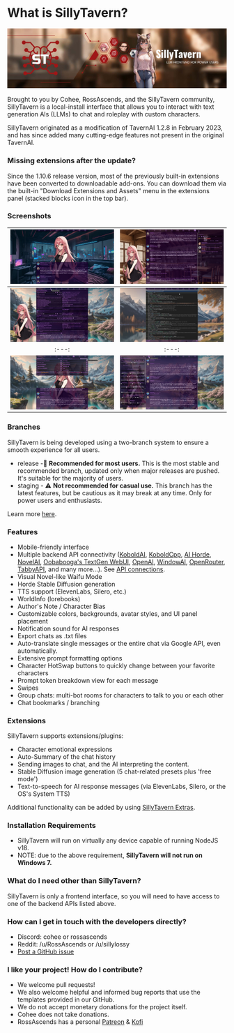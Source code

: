 # What is SillyTavern?

![SillyTavern - LLM Frontend for Power Users](/static/banner.jpg)

Brought to you by Cohee, RossAscends, and the SillyTavern community, SillyTavern is a local-install interface that allows you to interact with text generation AIs (LLMs) to chat and roleplay with custom characters.

SillyTavern originated as a modification of TavernAI 1.2.8 in February 2023, and has since added many cutting-edge features not present in the original TavernAI.

### Missing extensions after the update?

Since the 1.10.6 release version, most of the previously built-in extensions have been converted to downloadable add-ons. You can download them via the built-in "Download Extensions and Assets" menu in the extensions panel (stacked blocks icon in the top bar).

### Screenshots

| ![VN Mode](/static/screenshot1.jpg) | ![Character Management](/static/screenshot2.jpg) |
|:---:|:---:|
| ![Advanced Formatting](/static/screenshot3.jpg) | ![Slash Commands](/static/screenshot4.jpg) |
|:---:|:---:|
| ![Extensions](/static/screenshot5.jpg) | ![Response Config](/static/screenshot6.jpg) |

### Branches

SillyTavern is being developed using a two-branch system to ensure a smooth experience for all users.

* release -🌟 **Recommended for most users.** This is the most stable and recommended branch, updated only when major releases are pushed. It's suitable for the majority of users.
* staging - ⚠️ **Not recommended for casual use.** This branch has the latest features, but be cautious as it may break at any time. Only for power users and enthusiasts.

Learn more [here](https://docs.sillytavern.app/usage/branches/).

### Features

* Mobile-friendly interface
* Multiple backend API connectivity ([KoboldAI](https://github.com/KoboldAI/KoboldAI-Client), [KoboldCpp](https://github.com/LostRuins/koboldcpp), [AI Horde](https://horde.koboldai.net/), [NovelAI](https://github.com/LostRuins/koboldcpp), [Oobabooga's TextGen WebUI](https://github.com/oobabooga/text-generation-webui), [OpenAI](https://chat.openai.com/), [WindowAI](https://windowai.io), [OpenRouter](https://openrouter.ai/), [TabbyAPI](https://github.com/theroyallab/tabbyAPI), and many more...). See [API connections](https://docs.sillytavern.app/usage/api-connections/).
* Visual Novel-like Waifu Mode
* Horde Stable Diffusion generation
* TTS support (ElevenLabs, Silero, etc.)
* WorldInfo (lorebooks)
* Author's Note / Character Bias
* Customizable colors, backgrounds, avatar styles, and UI panel placement
* Notification sound for AI responses
* Export chats as .txt files
* Auto-translate single messages or the entire chat via Google API, even automatically.
* Extensive prompt formatting options
* Character HotSwap buttons to quickly change between your favorite characters
* Prompt token breakdown view for each message
* Swipes
* Group chats: multi-bot rooms for characters to talk to you or each other
* Chat bookmarks / branching

### Extensions

SillyTavern supports extensions/plugins:

* Character emotional expressions
* Auto-Summary of the chat history
* Sending images to chat, and the AI interpreting the content.
* Stable Diffusion image generation (5 chat-related presets plus 'free mode')
* Text-to-speech for AI response messages (via ElevenLabs, Silero, or the OS's System TTS)

Additional functionality can be added by using [SillyTavern Extras](https://github.com/SillyTavern/SillyTavern-extras).

<!-- 
### Screenshots

![](https://user-images.githubusercontent.com/18619528/228649245-8061c60f-63dc-488e-9325-f151b7a3ec2d.png)
![](https://user-images.githubusercontent.com/18619528/228649856-fbdeef05-d727-4d5a-be80-266cbbc6b811.png)
-->

### Installation Requirements

* SillyTavern will run on virtually any device capable of running NodeJS v18.
* NOTE: due to the above requirement, **SillyTavern will not run on Windows 7.**

### What do I need other than SillyTavern?

SillyTavern is only a frontend interface, so you will need to have access to one of the backend APIs listed above.

### How can I get in touch with the developers directly?

* Discord: cohee or rossascends
* Reddit: /u/RossAscends or /u/sillylossy
* [Post a GitHub issue](https://github.com/SillyTavern/SillyTavern/issues)

### I like your project! How do I contribute?

* We welcome pull requests!
* We also welcome helpful and informed bug reports that use the templates provided in our GitHub.
* We do not accept monetary donations for the project itself.
* Cohee does not take donations.
* RossAscends has a personal [Patreon](https://www.patreon.com/RossAscends) & [Kofi](https://ko-fi.com/rossascends)
